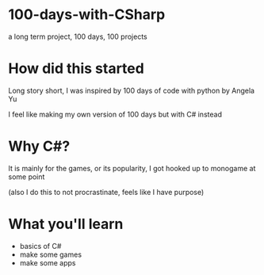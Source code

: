 # 100-days-with-CSharp
a long term project, 100 days, 100 projects

# How did this started

Long story short, I was inspired by 100 days of code with python by Angela Yu

I feel like making my own version of 100 days but with C# instead

# Why C#?

It is mainly for the games, or its popularity, I got hooked up to monogame at some point

(also I do this to not procrastinate, feels like I have purpose)

# What you'll learn

- basics of C#
- make some games
- make some apps



